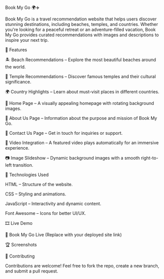 Book My Go 🌍✈️

Book My Go is a travel recommendation website that helps users discover stunning destinations, including beaches, temples, and countries. Whether you're looking for a peaceful retreat or an adventure-filled vacation, Book My Go provides curated recommendations with images and descriptions to inspire your next trip.

🌟 Features

🏝️ Beach Recommendations – Explore the most beautiful beaches around the world.

🏯 Temple Recommendations – Discover famous temples and their cultural significance.

🌍 Country Highlights – Learn about must-visit places in different countries.

🏡 Home Page – A visually appealing homepage with rotating background images.

📜 About Us Page – Information about the purpose and mission of Book My Go.

📩 Contact Us Page – Get in touch for inquiries or support.

🎥 Video Integration – A featured video plays automatically for an immersive experience.

📷 Image Slideshow – Dynamic background images with a smooth right-to-left transition.

🚀 Technologies Used

HTML – Structure of the website.

CSS – Styling and animations.

JavaScript – Interactivity and dynamic content.

Font Awesome – Icons for better UI/UX.

🎞️ Live Demo

🔗 Book My Go Live (Replace with your deployed site link)

🏆 Screenshots



🤝 Contributing

Contributions are welcome! Feel free to fork the repo, create a new branch, and submit a pull request.
